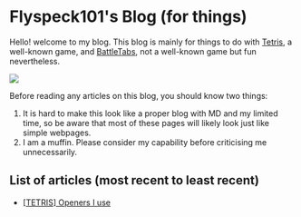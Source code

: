 # Flyspeck101's Blog (for things)

Hello! welcome to my blog. This blog is mainly for things to do with [Tetris](https://www.tetris.com), a well-known game, and [BattleTabs](https://www.battletabs.io), not a well-known game but fun nevertheless. 

<img src="https://split-diamond-labs.github.io/SpeckCoin-Incremental-Beta/images/flyspeckClone.png">

Before reading any articles on this blog, you should know two things: 

1. It is hard to make this look like a proper blog with MD and my limited time, so be aware that most of these pages will likely look just like simple webpages. 
2. I am a muffin. Please consider my capability before criticising me unnecessarily. 

## List of articles (most recent to least recent)

- [[TETRIS] Openers I use](articles/2022-05-30.html)
